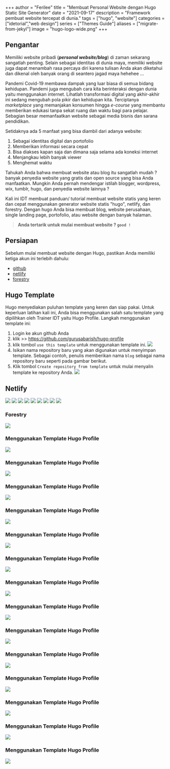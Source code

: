  +++
author = "Ferilee"
title = "Membuat Personal Website dengan Hugo Static Site Generator"
date = "2021-09-17"
description = "Framework pembuat website tercepat di dunia."
tags = ["hugo", "website"]
categories = ["idetorial","web design"]
series = ["Themes Guide"]
aliases = ["migrate-from-jekyl"]
image = "hugo-logo-wide.png"
+++

## Pengantar
Memiliki website pribadi (***personal website/blog***) di zaman sekarang sangatlah penting. Selain sebagai identitas di dunia maya, memiliki website juga dapat menambah rasa percaya diri karena tulisan Anda akan diketahui dan dikenal oleh banyak orang di seantero jagad maya hehehee ...
<!--more-->

Pandemi Covid-19 membawa dampak yang luar biasa di semua bidang kehidupan. Pandemi juga mengubah cara kita berinteraksi dengan dunia yaitu menggunakan internet. Lihatlah transformasi digital yang akhir-akhir ini sedang mengubah pola pikir dan kehidupan kita. Terciptanya *marketplace* yang memanjakan konsumen hingga _e-course_ yang membantu memberikan edukasi tanpa sekat ruang dan waktu bagi para pelajar. Sebagian besar memanfaatkan website sebagai media bisnis dan sarana pendidikan.

Setidaknya ada 5 manfaat yang bisa diambil dari adanya website:
1. Sebagai identitas digital dan portofolio
2. Memberikan informasi secara cepat
3. Bisa diakses kapan saja dan dimana saja selama ada koneksi internet
4. Menjangkau lebih banyak viewer
5. Menghemat waktu

Tahukah Anda bahwa membuat website atau blog itu sangatlah mudah ? banyak penyedia website yang gratis dan open source yang bisa Anda manfaatkan. Mungkin Anda pernah mendengar istilah blogger, wordpress, wix, tumblr, hugo, dan penyedia website lainnya ?

Kali ini IDT membuat panduan/ tutorial membuat website statis yang keren dan cepat menggunakan generator website statis "hugo", netlify, dan forestry. Dengan hugo Anda bisa membuat blog, website perusahaan, single landing page, portofolio, atau website dengan banyak halaman.

>**Anda tertarik untuk mulai membuat website ? `good !`**

## Persiapan
Sebelum mulai membuat website dengan Hugo, pastikan Anda memiliki ketiga akun ini terlebih dahulu:
* [github](github.com)
* [netlify](netlify.com)
* [forestry](forestry.io)

## Hugo Template
Hugo menyediakan puluhan template yang keren dan siap pakai. Untuk keperluan latihan kali ini, Anda bisa menggunakan salah satu template yang dipilihkan oleh Trainer IDT yaitu Hugo Profile.
Langkah menggunakan template ini:
1. Login ke akun github Anda
2. klik >> https://github.com/gurusabarish/hugo-profile
3. klik tombol `use this template` untuk menggunakan template ini.
![](01-use-this-template.png)
4. Isikan nama repository baru yang akan digunakan untuk menyimpan template. Sebagai contoh, penulis memberikan nama `blog` sebagai nama repository baru seperti pada gambar berikut.
5. Klik tombol `Create repository from template` untuk mulai menyalin template ke repository Anda.
![](02-nama-repo.png)

## Netlify
![](03-new-site-from-git.png)
![](04-connect-to-git.png)
![](05-pilih-repo-netlify.png)
![](06-deploy-site.png)
![](07-site-setting.png)
![](08-change-site-name.png)
![](09-site-name.png)
![](10-alamat-netlify.png)
![](11-preview-site.png)
### Forestry
![](12-login-forestry.png)
### Menggunakan Template Hugo Profile
![](13-login-via-github.png)
### Menggunakan Template Hugo Profile
![](14-tambahkan-situs.png)
### Menggunakan Template Hugo Profile
![](15-pilih-ssg.png)
### Menggunakan Template Hugo Profile
![](16-pilih-provider-git.png)
### Menggunakan Template Hugo Profile
![](17-pilih-repository.png)
### Menggunakan Template Hugo Profile
![](18-mark-all-as-done.png)
### Menggunakan Template Hugo Profile
![](19-complete-setup.png)
### Menggunakan Template Hugo Profile
![](20-jumlah-post.png)
### Menggunakan Template Hugo Profile
![](21-membuat-post-baru.png)
### Menggunakan Template Hugo Profile
![](22-membuat-template-blog.png)
### Menggunakan Template Hugo Profile
![](23-pilih-dari-dokumen-yangada.png)
### Menggunakan Template Hugo Profile
![](24-isikan-parameternya.png)
### Menggunakan Template Hugo Profile
![](25-isi-semua-field.png)
### Menggunakan Template Hugo Profile
![](26-view-site.png)
